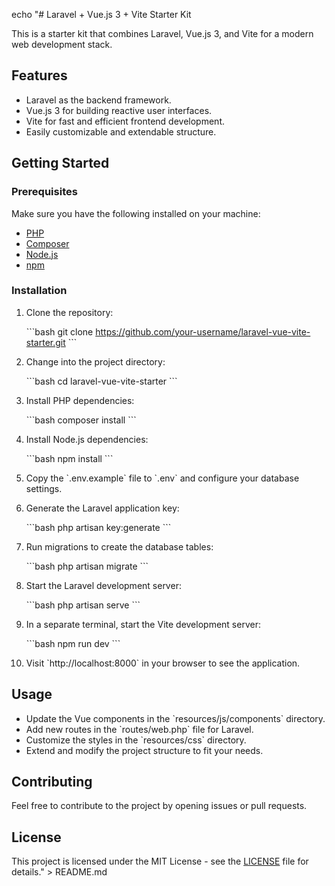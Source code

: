 echo "# Laravel + Vue.js 3 + Vite Starter Kit

This is a starter kit that combines Laravel, Vue.js 3, and Vite for a modern web development stack.

## Features

- Laravel as the backend framework.
- Vue.js 3 for building reactive user interfaces.
- Vite for fast and efficient frontend development.
- Easily customizable and extendable structure.

## Getting Started

### Prerequisites

Make sure you have the following installed on your machine:

- [PHP](https://www.php.net/downloads.php)
- [Composer](https://getcomposer.org/download/)
- [Node.js](https://nodejs.org/)
- [npm](https://www.npmjs.com/get-npm)

### Installation

1. Clone the repository:

   \`\`\`bash
   git clone https://github.com/your-username/laravel-vue-vite-starter.git
   \`\`\`

2. Change into the project directory:

   \`\`\`bash
   cd laravel-vue-vite-starter
   \`\`\`

3. Install PHP dependencies:

   \`\`\`bash
   composer install
   \`\`\`

4. Install Node.js dependencies:

   \`\`\`bash
   npm install
   \`\`\`

5. Copy the \`.env.example\` file to \`.env\` and configure your database settings.

6. Generate the Laravel application key:

   \`\`\`bash
   php artisan key:generate
   \`\`\`

7. Run migrations to create the database tables:

   \`\`\`bash
   php artisan migrate
   \`\`\`

8. Start the Laravel development server:

   \`\`\`bash
   php artisan serve
   \`\`\`

9. In a separate terminal, start the Vite development server:

   \`\`\`bash
   npm run dev
   \`\`\`

10. Visit \`http://localhost:8000\` in your browser to see the application.

## Usage

- Update the Vue components in the \`resources/js/components\` directory.
- Add new routes in the \`routes/web.php\` file for Laravel.
- Customize the styles in the \`resources/css\` directory.
- Extend and modify the project structure to fit your needs.

## Contributing

Feel free to contribute to the project by opening issues or pull requests.

## License

This project is licensed under the MIT License - see the [LICENSE](LICENSE) file for details." > README.md
